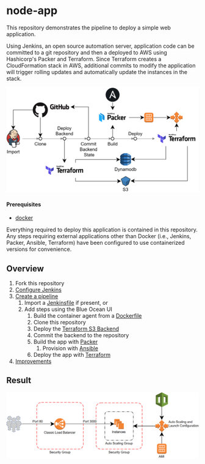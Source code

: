 # node-app

This repository demonstrates the pipeline to deploy a simple web application.

Using Jenkins, an open source automation server, application code can be committed to a git repository and then a deployed to AWS using Hashicorp's Packer and Terraform. Since Terraform creates a CloudFormation stack in AWS, additional commits to modify the application will trigger rolling updates and automatically update the instances in the stack.

<img src="docs/static/overview.png" width="800">

#### Prerequisites

- [docker](https://www.docker.com/)

Everything required to deploy this application is contained in this repository. Any steps requiring external applications other than Docker (i.e., Jenkins, Packer, Ansible, Terraform) have been configured to use containerized versions for convenience.

## Overview

1. Fork this repository
2. [Configure Jenkins](docs/jenkins.md)
3. [Create a pipeline](docs/pipeline.md)
    1. Import a [Jenkinsfile](docs/jenkinsfile.md) if present, or
    2. Add steps using the Blue Ocean UI
        1. Build the container agent from a [Dockerfile](Dockerfile)
        2. Clone this repository
        3. Deploy the [Terraform S3 Backend](https://www.terraform.io/docs/backends/types/s3.html)
        4. Commit the backend to the repository
        5. Build the app with [Packer](https://www.packer.io/)
            1. Provision with [Ansible](https://www.ansible.com/)
        6. Deploy the app with [Terraform](https://www.terraform.io/)
4. [Improvements](docs/improvements.md)

## Result

<img src="docs/static/node-app.png" width="800">
